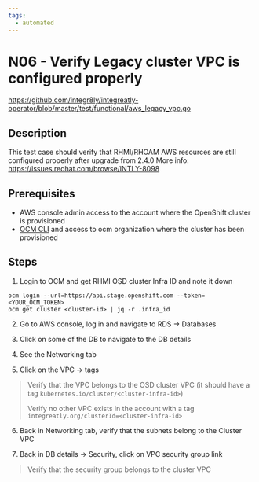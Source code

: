 ```yaml
---
tags:
  - automated
---
```


# N06 - Verify Legacy cluster VPC is configured properly

https://github.com/integr8ly/integreatly-operator/blob/master/test/functional/aws_legacy_vpc.go

## Description

This test case should verify that RHMI/RHOAM AWS resources are still configured properly after upgrade from 2.4.0
More info: <https://issues.redhat.com/browse/INTLY-8098>

## Prerequisites

- AWS console admin access to the account where the OpenShift cluster is provisioned
- [OCM CLI](https://github.com/openshift-online/ocm-cli/releases) and access to ocm organization where the cluster has been provisioned

## Steps

1. Login to OCM and get RHMI OSD cluster Infra ID and note it down

```
ocm login --url=https://api.stage.openshift.com --token=<YOUR_OCM_TOKEN>
ocm get cluster <cluster-id> | jq -r .infra_id
```

2. Go to AWS console, log in and navigate to RDS -> Databases

3. Click on some of the DB to navigate to the DB details

4. See the Networking tab

5. Click on the VPC -> tags

> Verify that the VPC belongs to the OSD cluster VPC (it should have a tag `kubernetes.io/cluster/<cluster-infra-id>`)
>
> Verify no other VPC exists in the account with a tag `integreatly.org/clusterId=<cluster-infra-id>`

6. Back in Networking tab, verify that the subnets belong to the Cluster VPC

7. Back in DB details -> Security, click on VPC security group link

> Verify that the security group belongs to the cluster VPC
